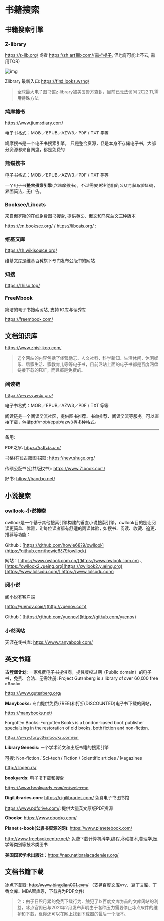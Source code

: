 # 书籍搜索

## 书籍搜索引擎

### Z-library

https://z-lib.org/ 或者 https://zh.art1lib.com/(需挂梯子, 但也有可能上不去, 需用TOR)

![img](https://zh.fr1lib.org/iprc_seized_banner.png)

Zlibrary 最新入口: https://find.looks.wang/

> 全球最大电子图书馆z-library被美国警方查封，目前已无法访问 2022.11,需用特殊方法

### 鸠摩搜书

https://www.jiumodiary.com/

电子书格式：MOBI／EPUB／AZW3／PDF / TXT 等等

鸠摩搜书是一个电子书搜索引擎， 只是整合资源，但是本身不存储电子书，大部分资源都来自网盘，都是免费的

### 熊猫搜书

电子书格式：MOBI／EPUB／AZW3／PDF / TXT 等等

一个电子书**整合搜索引擎**(含鸠摩搜书)，不过需要关注他们的公众号获取验证码，界面简洁，无广告。

### Booksee/Libcats

来自俄罗斯的在线免费图书搜索, 提供英文、俄文和乌克兰文三种版本

https://en.booksee.org/  / https://libcats.org/ : 

### 维基文库

https://zh.wikisource.org/

维基文库是维基百科旗下专门发布公版书的网站

### 知搜

https://zhiso.top/

### FreeMbook

简洁的电子书搜索网站,  支持TG库与读秀库

https://freembook.com/

## 文档知识库

https://www.zhishikoo.com/

> 这个网站的内容包括了经营励志、人文社科、科学新知、生活休闲、休闲娱乐、居家生活、家教育儿等等电子书，目前网站上面的电子书都是百度网盘链接下载的PDF，而且都是免费的。

### 阅读链

https://www.yuedu.pro/

电子书格式：MOBI／EPUB／AZW3／PDF / TXT 等等

阅读链是一个阅读交流社区，提供图书推荐、书单推荐、阅读交流等服务，可以直接下载，包括pdf/mobi/epub/azw3等多种格式。

----

备用:

PDF之家: https://pdfzj.com/

书格(在线古籍图书馆): https://new.shuge.org/

传硕公版书(公共版权书): https://www.7sbook.com/

好书: https://haodoo.net/

## 小说搜索

### owllook-小说搜索

owllook是一个基于其他搜索引擎构建的垂直小说搜索引擎，owllook目的是让阅读更简单、优雅，让每位读者都有舒适的阅读体验，如搜书、阅读、收藏、追更、推荐等功能：

Github：[https://github.com/howie6879/owllook](https://github.com/howie6879/owllook)

网站：[https://www.owlook.com.cn/](https://www.owlook.com.cn) 、 [https://owllook2.yueing.org](https://owllook2.yueing.org)[https://www.lolsodu.com/](https://www.lolsodu.com)

### 阅小说

阅小说有客户端

[http://yuenov.com/](http://yuenov.com)

Github：[https://github.com/yuenov](https://github.com/yuenov)

### 小说网站

天涯在线书库: https://www.tianyabook.com/

## 英文书籍

**古登堡计划:** 一家免费电子书提供商，提供版权过期（Public domain）的电子书，免费、合法、无需注册: Project Gutenberg is a library of over 60,000 free eBooks

https://www.gutenberg.org/

**Manybooks:** 专门提供免费(FREE)和打折(DISCOUNTED)电子书下载的网站，

https://manybooks.net/

Forgotten Books: Forgotten Books is a London-based book publisher specializing in the restoration of old books, both fiction and non-fiction.

https://www.forgottenbooks.com/en

**Library Genesis:** 一个学术论文和出版书籍的搜索引擎

可搜: Non-fiction / Sci-tech	 /  Fiction / 	Scientific articles / 	Magazines

http://libgen.rs/

**bookyards**: 电子书下载和搜索

https://www.bookyards.com/en/welcome

 **DigiLibraries.com**: https://digilibraries.com/ 免费电子书图书馆

https://www.pdfdrive.com/: 提供大量英文原版PDF资源

**Obooko:** https://www.obooko.com/

**Planet e-book(公版书资源的网)**: https://www.planetebook.com/

http://www.freebookcentre.net/: 免费下载计算机科学,编程,移动技术,物理学,医学等类别等技术类图书

**美国国家学术出版社**：https://nap.nationalacademies.org/

## 文档书籍下载

冰点下载器: ~~http://www.bingdian001.com/~~ （支持百度文库vvv、豆丁文库、丁香文库、MBA智库等，下载完为PDF文件）

> 注：由于日积月累的免费下载行为，触犯了以百度文库为首的文库网站的利益，冰点官网已与2021年2月发布声明由于各种压力需要停止冰点软件的维护和下载，但你还可以在网上找到下载器的最后一个版本。